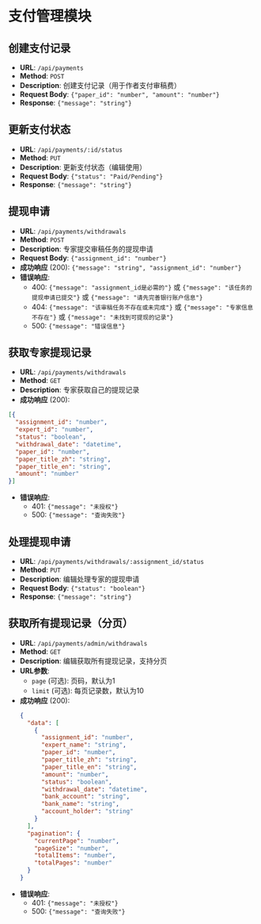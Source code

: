 # 支付管理模块

## 创建支付记录
- **URL**: `/api/payments`
- **Method**: `POST`
- **Description**: 创建支付记录（用于作者支付审稿费）
- **Request Body**: `{"paper_id": "number", "amount": "number"}`
- **Response**: `{"message": "string"}`

## 更新支付状态
- **URL**: `/api/payments/:id/status`
- **Method**: `PUT`
- **Description**: 更新支付状态（编辑使用）
- **Request Body**: `{"status": "Paid/Pending"}`
- **Response**: `{"message": "string"}`

## 提现申请
- **URL**: `/api/payments/withdrawals`
- **Method**: `POST`
- **Description**: 专家提交审稿任务的提现申请
- **Request Body**: `{"assignment_id": "number"}`
- **成功响应** (200): `{"message": "string", "assignment_id": "number"}`
- **错误响应**:
  - 400: `{"message": "assignment_id是必需的"}` 或 `{"message": "该任务的提现申请已提交"}` 或 `{"message": "请先完善银行账户信息"}`
  - 404: `{"message": "该审稿任务不存在或未完成"}` 或 `{"message": "专家信息不存在"}` 或 `{"message": "未找到可提现的记录"}`
  - 500: `{"message": "错误信息"}`

## 获取专家提现记录
- **URL**: `/api/payments/withdrawals`
- **Method**: `GET`
- **Description**: 专家获取自己的提现记录
- **成功响应** (200): 
```json
[{
  "assignment_id": "number", 
  "expert_id": "number", 
  "status": "boolean", 
  "withdrawal_date": "datetime", 
  "paper_id": "number", 
  "paper_title_zh": "string", 
  "paper_title_en": "string", 
  "amount": "number"
}]
```
- **错误响应**:
  - 401: `{"message": "未授权"}`
  - 500: `{"message": "查询失败"}`

## 处理提现申请
- **URL**: `/api/payments/withdrawals/:assignment_id/status`
- **Method**: `PUT`
- **Description**: 编辑处理专家的提现申请
- **Request Body**: `{"status": "boolean"}`
- **Response**: `{"message": "string"}`

## 获取所有提现记录（分页）
- **URL**: `/api/payments/admin/withdrawals`
- **Method**: `GET`
- **Description**: 编辑获取所有提现记录，支持分页
- **URL参数**: 
  - `page` (可选): 页码，默认为1
  - `limit` (可选): 每页记录数，默认为10
- **成功响应** (200): 
  ```json
  {
    "data": [
      {
        "assignment_id": "number", 
        "expert_name": "string", 
        "paper_id": "number", 
        "paper_title_zh": "string", 
        "paper_title_en": "string", 
        "amount": "number", 
        "status": "boolean", 
        "withdrawal_date": "datetime", 
        "bank_account": "string", 
        "bank_name": "string", 
        "account_holder": "string"
      }
    ],
    "pagination": {
      "currentPage": "number",
      "pageSize": "number",
      "totalItems": "number",
      "totalPages": "number"
    }
  }
  ```
- **错误响应**:
  - 401: `{"message": "未授权"}`
  - 500: `{"message": "查询失败"}`